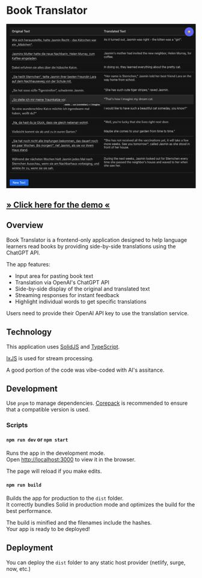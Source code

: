 # Book Translator

![Screenshot of the application with two columns](./docs/screenshot1.png)

## [» Click here for the demo «](https://mayorandrew.github.io/book-translator/)

## Overview

Book Translator is a frontend-only application designed to help language learners read books by providing side-by-side translations using the ChatGPT API.

The app features:

- Input area for pasting book text
- Translation via OpenAI's ChatGPT API
- Side-by-side display of the original and translated text
- Streaming responses for instant feedback
- Highlight individual words to get specific translations

Users need to provide their OpenAI API key to use the translation service.

## Technology

This application uses [SolidJS](https://solidjs.com/) and [TypeScript](https://www.typescriptlang.org/).

[IxJS](https://github.com/ReactiveX/IxJS) is used for stream processing.

A good portion of the code was vibe-coded with AI's assitance.

## Development

Use `pnpm` to manage dependencies. [Corepack](https://github.com/nodejs/corepack) is recommended to ensure that a compatible version is used.

### Scripts

#### `npm run dev` or `npm start`

Runs the app in the development mode.<br>
Open [http://localhost:3000](http://localhost:3000) to view it in the browser.

The page will reload if you make edits.<br>

#### `npm run build`

Builds the app for production to the `dist` folder.<br>
It correctly bundles Solid in production mode and optimizes the build for the best performance.

The build is minified and the filenames include the hashes.<br>
Your app is ready to be deployed!

## Deployment

You can deploy the `dist` folder to any static host provider (netlify, surge, now, etc.)
